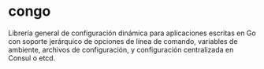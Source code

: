 congo
=====

Librería general de configuración dinámica para aplicaciones escritas en Go con
soporte jerárquico de opciones de línea de comando, variables de ambiente,
archivos de configuración, y configuración centralizada en Consul o etcd.
